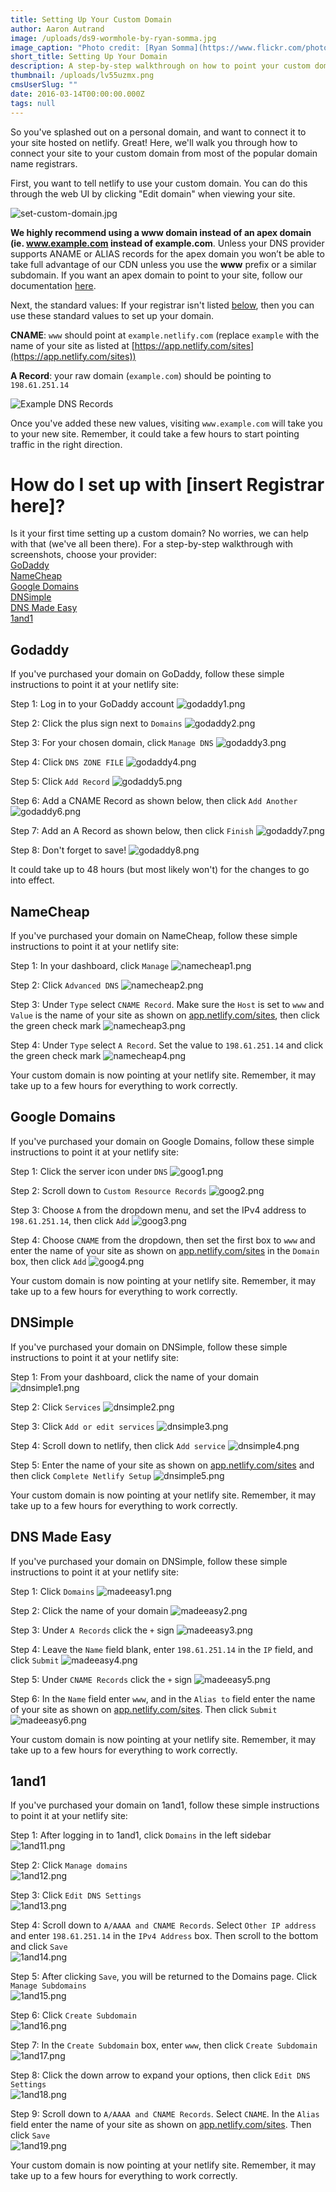 ```yaml
---
title: Setting Up Your Custom Domain
author: Aaron Autrand
image: /uploads/ds9-wormhole-by-ryan-somma.jpg
image_caption: "Photo credit: [Ryan Somma](https://www.flickr.com/photos/ideonexus/6906054687)"
short_title: Setting Up Your Domain
description: A step-by-step walkthrough on how to point your custom domain to netlify.
thumbnail: /uploads/lv55uzmx.png
cmsUserSlug: ""
date: 2016-03-14T00:00:00.000Z
tags: null
---
```


So you've splashed out on a personal domain, and want to connect it to your site hosted on netlify. Great! Here, we'll walk you through how to connect your site to your custom domain from most of the popular domain name registrars.

First, you want to  tell netlify to use your custom domain. You can do this through the web UI by clicking "Edit domain" when viewing your site.

<!-- excerpt -->

![set-custom-domain.jpg](/uploads/set-custom-domain.jpg)

**We highly recommend using a www domain instead of an apex domain (ie. www.example.com instead of example.com**. Unless your DNS provider supports ANAME or ALIAS records for the apex domain you won’t be able to take full advantage of our CDN unless you use the **www** prefix or a similar subdomain. If you want an apex domain to point to your site, follow our documentation [here](https://www.netlify.com/docs/custom-domains#naked-domains).

Next, the standard values: If your registrar isn't listed [below](#walkthroughstart), then you can use these standard values to set up your domain.

**CNAME**: `www` should point at `example.netlify.com` (replace `example` with the name of your site as listed at [https://app.netlify.com/sites](https://app.netlify.com/sites))

**A Record**: your raw domain (`example.com`) should be pointing to `198.61.251.14`

![Example DNS Records](/img/docs/dns-records.png)

Once you've added these new values, visiting `www.example.com` will take you to your new site. Remember, it could take a few hours to start pointing traffic in the right direction.

# How do I set up with [insert Registrar here]?<a id="walkthroughstart"></a>

Is it your first time setting up a custom domain? No worries, we can help with that (we've all been there). For a step-by-step walkthrough with screenshots, choose your provider:  
[GoDaddy](#godaddy)  
[NameCheap](#namecheap)  
[Google Domains](#googledomains)  
[DNSimple](#dnsimple)  
[DNS Made Easy](#madeeasy)  
[1and1](#1and1)  

## Godaddy <a id="godaddy"></a>

If you've purchased your domain on GoDaddy, follow these simple instructions to point it at your netlify site:

Step 1: Log in to your GoDaddy account
![godaddy1.png](/uploads/godaddy1.png)

Step 2: Click the plus sign next to  `Domains`
![godaddy2.png](/uploads/godaddy2.png)

Step 3: For your chosen domain, click  `Manage DNS`
![godaddy3.png](/uploads/godaddy3.png)

Step 4: Click  `DNS ZONE FILE`
![godaddy4.png](/uploads/godaddy4.png)

Step 5: Click  `Add Record`
![godaddy5.png](/uploads/godaddy5.png)

Step 6: Add a CNAME Record as shown below, then click  `Add Another`
![godaddy6.png](/uploads/godaddy6.png)

Step 7: Add an A Record as shown below, then click  `Finish`
![godaddy7.png](/uploads/godaddy7.png)

Step 8: Don't forget to save!
![godaddy8.png](/uploads/godaddy8.png)

It could take up to 48 hours (but most likely won't) for the changes to go into effect.

## NameCheap<a id="namecheap"></a>

If you've purchased your domain on NameCheap, follow these simple instructions to point it at your netlify site:

Step 1: In your dashboard, click  `Manage`
![namecheap1.png](/uploads/namecheap1.png)

Step 2: Click  `Advanced DNS`
![namecheap2.png](/uploads/namecheap2.png)

Step 3: Under  `Type` select  `CNAME Record`. Make sure the  `Host` is set to  `www` and  `Value` is the name of your site as shown on [app.netlify.com/sites](https://app.netlify.com/sites), then click the green check mark
![namecheap3.png](/uploads/namecheap3.png)

Step 4: Under  `Type` select  `A Record`. Set the value to  `198.61.251.14` and click the green check mark
![namecheap4.png](/uploads/namecheap4.png)

Your custom domain is now pointing at your netlify site. Remember, it may take up to a few hours for everything to work correctly.

## Google Domains <a id="googledomains"></a>

If you've purchased your domain on Google Domains, follow these simple instructions to point it at your netlify site:

Step 1: Click the server icon under  `DNS`
![goog1.png](/uploads/goog1.png)

Step 2: Scroll down to `Custom Resource Records`
![goog2.png](/uploads/goog2.png)

Step 3: Choose  `A` from the dropdown menu, and set the IPv4 address to  `198.61.251.14`, then click  `Add`
![goog3.png](/uploads/goog3.png)

Step 4: Choose  `CNAME` from the dropdown, then set the first box to  `www` and enter the name of your site as shown on [app.netlify.com/sites](https://app.netlify.com/sites) in the  `Domain` box, then click  `Add`
![goog4.png](/uploads/goog4.png)

Your custom domain is now pointing at your netlify site. Remember, it may take up to a few hours for everything to work correctly.

## DNSimple <a id="dnsimple"></a>

If you've purchased your domain on DNSimple, follow these simple instructions to point it at your netlify site:

Step 1: From your dashboard, click the name of your domain
![dnsimple1.png](/uploads/dnsimple1.png)

Step 2: Click  `Services`
![dnsimple2.png](/uploads/dnsimple2.png)

Step 3: Click  `Add or edit services`
![dnsimple3.png](/uploads/dnsimple3.png)

Step 4: Scroll down to netlify, then click  `Add service`
![dnsimple4.png](/uploads/dnsimple4.png)

Step 5: Enter the name of your site as shown on [app.netlify.com/sites](https://app.netlify.com/sites) and then click  `Complete Netlify Setup`
![dnsimple5.png](/uploads/dnsimple5.png)

Your custom domain is now pointing at your netlify site. Remember, it may take up to a few hours for everything to work correctly.

## DNS Made Easy <a id="madeeasy"></a>

If you've purchased your domain on DNSimple, follow these simple instructions to point it at your netlify site:

Step 1: Click  `Domains`
![madeeasy1.png](/uploads/madeeasy1.png)

Step 2: Click the name of your domain
![madeeasy2.png](/uploads/madeeasy2.png)

Step 3: Under  `A Records` click the  `+` sign
![madeeasy3.png](/uploads/madeeasy3.png)

Step 4: Leave the  `Name` field blank, enter  `198.61.251.14` in the  `IP` field, and click  `Submit`
![madeeasy4.png](/uploads/madeeasy4.png)

Step 5: Under  `CNAME Records` click the  `+` sign
![madeeasy5.png](/uploads/madeeasy5.png)

Step 6: In the  `Name` field enter  `www`, and in the  `Alias to` field enter the name of your site as shown on [app.netlify.com/sites](https://app.netlify.com/sites). Then click  `Submit`
![madeeasy6.png](/uploads/madeeasy6.png)

Your custom domain is now pointing at your netlify site. Remember, it may take up to a few hours for everything to work correctly.

## 1and1 <a id="1and1"></a>

If you've purchased your domain on 1and1, follow these simple instructions to point it at your netlify site:

Step 1: After logging in to 1and1, click  `Domains` in the left sidebar  
![1and11.png](/uploads/1and11.png)

Step 2: Click  `Manage domains`  
![1and12.png](/uploads/1and12.png)

Step 3: Click  `Edit DNS Settings`  
![1and13.png](/uploads/1and13.png)

Step 4: Scroll down to  `A/AAAA and CNAME Records`. Select  `Other IP address` and enter  `198.61.251.14` in the  `IPv4 Address` box. Then scroll to the bottom and click  `Save`  
![1and14.png](/uploads/1and14.png)

Step 5: After clicking  `Save`, you will be returned to the Domains page. Click  `Manage Subdomains`  
![1and15.png](/uploads/1and15.png)

Step 6: Click  `Create Subdomain`  
![1and16.png](/uploads/1and16.png)

Step 7: In the  `Create Subdomain` box, enter  `www`, then click  `Create Subdomain`
![1and17.png](/uploads/1and17.png)

Step 8: Click the down arrow to expand your options, then click  `Edit DNS Settings`  
![1and18.png](/uploads/1and18.png)

Step 9: Scroll down to  `A/AAAA and CNAME Records`. Select  `CNAME`. In the  `Alias` field enter the name of your site as shown on [app.netlify.com/sites](https://app.netlify.com/sites). Then click  `Save`  
![1and19.png](/uploads/1and19.png)

Your custom domain is now pointing at your netlify site. Remember, it may take up to a few hours for everything to work correctly.